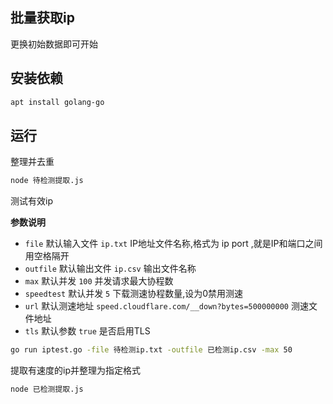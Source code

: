 ## 批量获取ip

更换初始数据即可开始

## 安装依赖
```bash
apt install golang-go
```
## 运行
整理并去重
```bash
node 待检测提取.js
```
测试有效ip

**参数说明**
- `file` 默认输入文件 `ip.txt` IP地址文件名称,格式为 ip port ,就是IP和端口之间用空格隔开
- `outfile` 默认输出文件 `ip.csv` 输出文件名称
- `max` 默认并发 `100` 并发请求最大协程数
- `speedtest` 默认并发 `5` 下载测速协程数量,设为0禁用测速
- `url` 默认测速地址 `speed.cloudflare.com/__down?bytes=500000000` 测速文件地址
- `tls` 默认参数 `true` 是否启用TLS
```bash
go run iptest.go -file 待检测ip.txt -outfile 已检测ip.csv -max 50
```
提取有速度的ip并整理为指定格式
```bash
node 已检测提取.js
```

